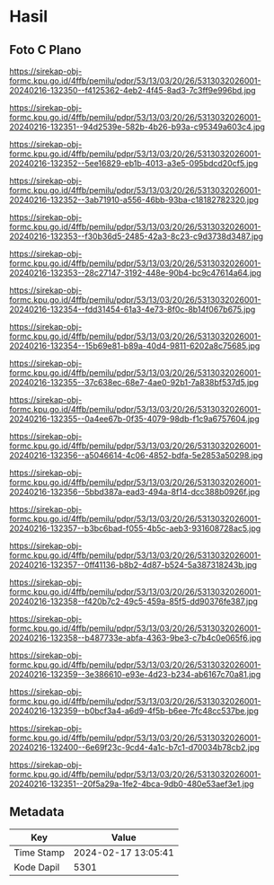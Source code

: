 # Hasil

## Foto C Plano

https://sirekap-obj-formc.kpu.go.id/4ffb/pemilu/pdpr/53/13/03/20/26/5313032026001-20240216-132350--f4125362-4eb2-4f45-8ad3-7c3ff9e996bd.jpg

https://sirekap-obj-formc.kpu.go.id/4ffb/pemilu/pdpr/53/13/03/20/26/5313032026001-20240216-132351--94d2539e-582b-4b26-b93a-c95349a603c4.jpg

https://sirekap-obj-formc.kpu.go.id/4ffb/pemilu/pdpr/53/13/03/20/26/5313032026001-20240216-132352--5ee16829-eb1b-4013-a3e5-095bdcd20cf5.jpg

https://sirekap-obj-formc.kpu.go.id/4ffb/pemilu/pdpr/53/13/03/20/26/5313032026001-20240216-132352--3ab71910-a556-46bb-93ba-c18182782320.jpg

https://sirekap-obj-formc.kpu.go.id/4ffb/pemilu/pdpr/53/13/03/20/26/5313032026001-20240216-132353--f30b36d5-2485-42a3-8c23-c9d3738d3487.jpg

https://sirekap-obj-formc.kpu.go.id/4ffb/pemilu/pdpr/53/13/03/20/26/5313032026001-20240216-132353--28c27147-3192-448e-90b4-bc9c47614a64.jpg

https://sirekap-obj-formc.kpu.go.id/4ffb/pemilu/pdpr/53/13/03/20/26/5313032026001-20240216-132354--fdd31454-61a3-4e73-8f0c-8b14f067b675.jpg

https://sirekap-obj-formc.kpu.go.id/4ffb/pemilu/pdpr/53/13/03/20/26/5313032026001-20240216-132354--15b69e81-b89a-40d4-9811-6202a8c75685.jpg

https://sirekap-obj-formc.kpu.go.id/4ffb/pemilu/pdpr/53/13/03/20/26/5313032026001-20240216-132355--37c638ec-68e7-4ae0-92b1-7a838bf537d5.jpg

https://sirekap-obj-formc.kpu.go.id/4ffb/pemilu/pdpr/53/13/03/20/26/5313032026001-20240216-132355--0a4ee67b-0f35-4079-98db-f1c9a6757604.jpg

https://sirekap-obj-formc.kpu.go.id/4ffb/pemilu/pdpr/53/13/03/20/26/5313032026001-20240216-132356--a5046614-4c06-4852-bdfa-5e2853a50298.jpg

https://sirekap-obj-formc.kpu.go.id/4ffb/pemilu/pdpr/53/13/03/20/26/5313032026001-20240216-132356--5bbd387a-ead3-494a-8f14-dcc388b0926f.jpg

https://sirekap-obj-formc.kpu.go.id/4ffb/pemilu/pdpr/53/13/03/20/26/5313032026001-20240216-132357--b3bc6bad-f055-4b5c-aeb3-931608728ac5.jpg

https://sirekap-obj-formc.kpu.go.id/4ffb/pemilu/pdpr/53/13/03/20/26/5313032026001-20240216-132357--0ff41136-b8b2-4d87-b524-5a387318243b.jpg

https://sirekap-obj-formc.kpu.go.id/4ffb/pemilu/pdpr/53/13/03/20/26/5313032026001-20240216-132358--f420b7c2-49c5-459a-85f5-dd90376fe387.jpg

https://sirekap-obj-formc.kpu.go.id/4ffb/pemilu/pdpr/53/13/03/20/26/5313032026001-20240216-132358--b487733e-abfa-4363-9be3-c7b4c0e065f6.jpg

https://sirekap-obj-formc.kpu.go.id/4ffb/pemilu/pdpr/53/13/03/20/26/5313032026001-20240216-132359--3e386610-e93e-4d23-b234-ab6167c70a81.jpg

https://sirekap-obj-formc.kpu.go.id/4ffb/pemilu/pdpr/53/13/03/20/26/5313032026001-20240216-132359--b0bcf3a4-a6d9-4f5b-b6ee-7fc48cc537be.jpg

https://sirekap-obj-formc.kpu.go.id/4ffb/pemilu/pdpr/53/13/03/20/26/5313032026001-20240216-132400--6e69f23c-9cd4-4a1c-b7c1-d70034b78cb2.jpg

https://sirekap-obj-formc.kpu.go.id/4ffb/pemilu/pdpr/53/13/03/20/26/5313032026001-20240216-132351--20f5a29a-1fe2-4bca-9db0-480e53aef3e1.jpg


## Metadata

| Key        | Value               |
| ---------- | ------------------- |
| Time Stamp | 2024-02-17 13:05:41 |
| Kode Dapil | 5301                |



